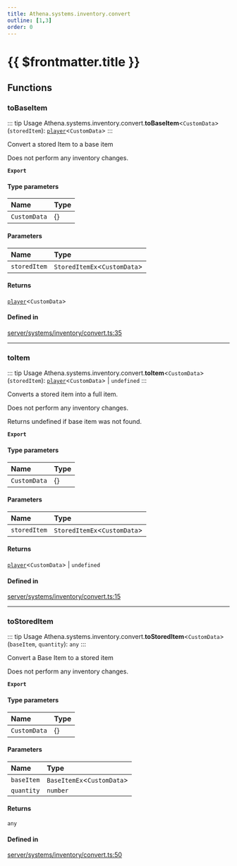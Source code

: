 ```yaml
---
title: Athena.systems.inventory.convert
outline: [1,3]
order: 0
---
```


# {{ $frontmatter.title }}


## Functions

### toBaseItem

::: tip Usage
Athena.systems.inventory.convert.**toBaseItem**<`CustomData`\>(`storedItem`): [`player`](server_config.md#player)<`CustomData`\>
:::

Convert a stored Item to a base item

Does not perform any inventory changes.

**`Export`**

#### Type parameters

| Name | Type |
| :------ | :------ |
| `CustomData` | {} |

#### Parameters

| Name | Type |
| :------ | :------ |
| `storedItem` | `StoredItemEx`<`CustomData`\> |

#### Returns

[`player`](server_config.md#player)<`CustomData`\>

#### Defined in

[server/systems/inventory/convert.ts:35](https://github.com/Stuyk/altv-athena/blob/82f1bae/src/core/server/systems/inventory/convert.ts#L35)

___

### toItem

::: tip Usage
Athena.systems.inventory.convert.**toItem**<`CustomData`\>(`storedItem`): [`player`](server_config.md#player)<`CustomData`\> \| `undefined`
:::

Converts a stored item into a full item.

Does not perform any inventory changes.

Returns undefined if base item was not found.

**`Export`**

#### Type parameters

| Name | Type |
| :------ | :------ |
| `CustomData` | {} |

#### Parameters

| Name | Type |
| :------ | :------ |
| `storedItem` | `StoredItemEx`<`CustomData`\> |

#### Returns

[`player`](server_config.md#player)<`CustomData`\> \| `undefined`

#### Defined in

[server/systems/inventory/convert.ts:15](https://github.com/Stuyk/altv-athena/blob/82f1bae/src/core/server/systems/inventory/convert.ts#L15)

___

### toStoredItem

::: tip Usage
Athena.systems.inventory.convert.**toStoredItem**<`CustomData`\>(`baseItem`, `quantity`): `any`
:::

Convert a Base Item to a stored item

Does not perform any inventory changes.

**`Export`**

#### Type parameters

| Name | Type |
| :------ | :------ |
| `CustomData` | {} |

#### Parameters

| Name | Type |
| :------ | :------ |
| `baseItem` | `BaseItemEx`<`CustomData`\> |
| `quantity` | `number` |

#### Returns

`any`

#### Defined in

[server/systems/inventory/convert.ts:50](https://github.com/Stuyk/altv-athena/blob/82f1bae/src/core/server/systems/inventory/convert.ts#L50)
